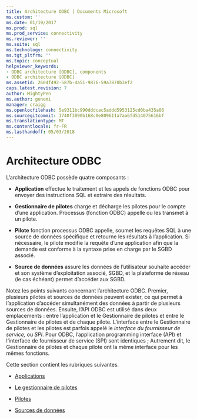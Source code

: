 ```yaml
---
title: Architecture ODBC | Documents Microsoft
ms.custom: ''
ms.date: 01/19/2017
ms.prod: sql
ms.prod_service: connectivity
ms.reviewer: ''
ms.suite: sql
ms.technology: connectivity
ms.tgt_pltfrm: ''
ms.topic: conceptual
helpviewer_keywords:
- ODBC architecture [ODBC], components
- ODBC architecture [ODBC]
ms.assetid: 2604f492-587b-4a51-9876-59a7870b3ef2
caps.latest.revision: 7
author: MightyPen
ms.author: genemi
manager: craigg
ms.openlocfilehash: 5e9311bc990dddcac5addd5953125cd0ba435a06
ms.sourcegitcommit: 1740f3090b168c0e809611a7aa6fd514075616bf
ms.translationtype: MT
ms.contentlocale: fr-FR
ms.lasthandoff: 05/03/2018
---
```

# <a name="odbc-architecture"></a>Architecture ODBC
L’architecture ODBC possède quatre composants :  
  
-   **Application** effectue le traitement et les appels de fonctions ODBC pour envoyer des instructions SQL et extraire des résultats.  
  
-   **Gestionnaire de pilotes** charge et décharge les pilotes pour le compte d’une application. Processus (fonction ODBC) appelle ou les transmet à un pilote.  
  
-   **Pilote** fonction processus ODBC appelle, soumet les requêtes SQL à une source de données spécifique et retourne les résultats à l’application. Si nécessaire, le pilote modifie la requête d’une application afin que la demande est conforme à la syntaxe prise en charge par le SGBD associé.  
  
-   **Source de données** assure les données de l’utilisateur souhaite accéder et son système d’exploitation associé, SGBD, et la plateforme de réseau (le cas échéant) permet d’accéder aux SGBD.  
  
 Notez les points suivants concernant l’architecture ODBC. Premier, plusieurs pilotes et sources de données peuvent exister, ce qui permet à l’application d’accéder simultanément des données à partir de plusieurs sources de données. Ensuite, l’API ODBC est utilisé dans deux emplacements : entre l’application et le Gestionnaire de pilotes et entre le Gestionnaire de pilotes et de chaque pilote. L’interface entre le Gestionnaire de pilotes et les pilotes est parfois appelé le *interface du fournisseur de service,* ou *SPI*. Pour ODBC, l’application programming interface (API) et l’interface de fournisseur de service (SPI) sont identiques ; Autrement dit, le Gestionnaire de pilotes et chaque pilote ont la même interface pour les mêmes fonctions.  
  
 Cette section contient les rubriques suivantes.  
  
-   [Applications](../../odbc/reference/applications.md)  
  
-   [Le gestionnaire de pilotes](../../odbc/reference/the-driver-manager.md)  
  
-   [Pilotes](../../odbc/reference/drivers.md)  
  
-   [Sources de données](../../odbc/reference/data-sources.md)
